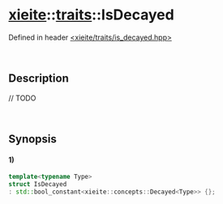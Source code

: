 # [xieite](../../xieite.md)\:\:[traits](../../traits.md)\:\:IsDecayed
Defined in header [<xieite/traits/is_decayed.hpp>](../../../include/xieite/traits/is_decayed.hpp)

&nbsp;

## Description
// TODO

&nbsp;

## Synopsis
#### 1)
```cpp
template<typename Type>
struct IsDecayed
: std::bool_constant<xieite::concepts::Decayed<Type>> {};
```
